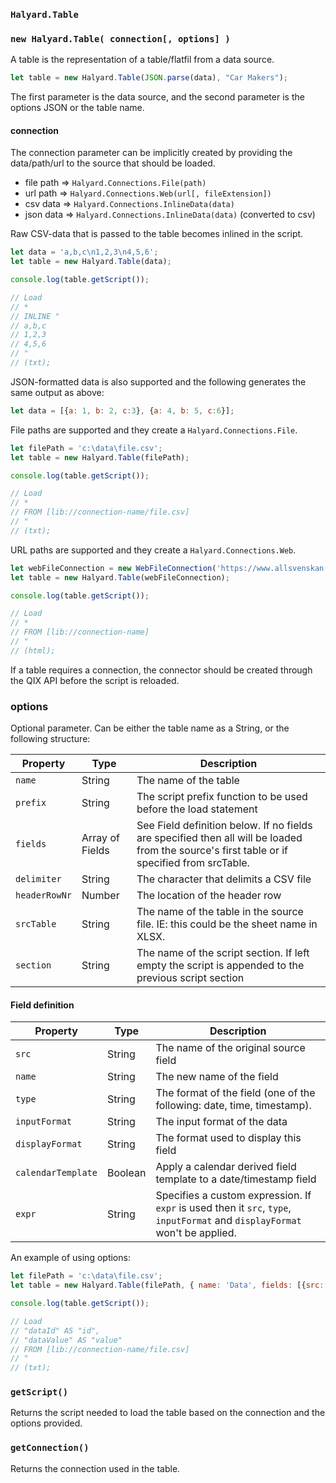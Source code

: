 ### `Halyard.Table`

### `new Halyard.Table( connection[, options] )`
A table is the representation of a table/flatfil from a data source.

```javascript
let table = new Halyard.Table(JSON.parse(data), "Car Makers");
```

The first parameter is the data source, and the second parameter is the options JSON or the table name.

#### connection
The connection parameter can be implicitly created by providing the data/path/url to the source that should be loaded.

- file path => `Halyard.Connections.File(path)`
- url path => `Halyard.Connections.Web(url[, fileExtension])`
- csv data => `Halyard.Connections.InlineData(data)`
- json data => `Halyard.Connections.InlineData(data)` (converted to csv)

Raw CSV-data that is passed to the table becomes inlined in the script.

```javascript
let data = 'a,b,c\n1,2,3\n4,5,6';
let table = new Halyard.Table(data);

console.log(table.getScript());

// Load
// *
// INLINE "
// a,b,c
// 1,2,3
// 4,5,6
// "
// (txt);
```

JSON-formatted data is also supported and the following generates the same output as above:

```javascript
let data = [{a: 1, b: 2, c:3}, {a: 4, b: 5, c:6}];
```

File paths are supported and they create a `Halyard.Connections.File`.

```javascript
let filePath = 'c:\data\file.csv';
let table = new Halyard.Table(filePath);

console.log(table.getScript());

// Load
// *
// FROM [lib://connection-name/file.csv]
// "
// (txt);
```

URL paths are supported and they create a `Halyard.Connections.Web`.

```javascript
let webFileConnection = new WebFileConnection('https://www.allsvenskan.se/tabell/');
let table = new Halyard.Table(webFileConnection);

console.log(table.getScript());

// Load
// *
// FROM [lib://connection-name]
// "
// (html);
```

If a table requires a connection, the connector should be created through the QIX API before the script is reloaded.

### options
Optional parameter. Can be either the table name as a String, or the following structure:

| Property | Type   | Description |
|----------|--------|-------------|
| `name` | String | The name of the table |
| `prefix` | String | The script prefix function to be used before the load statement |
| `fields` | Array of Fields | See Field definition below. If no fields are specified then all will be loaded from the source's first table or if specified from srcTable. |
| `delimiter` | String | The character that delimits a CSV file |
| `headerRowNr` | Number | The location of the header row |
| `srcTable` | String | The name of the table in the source file. IE: this could be the sheet name in XLSX. |
| `section` | String | The name of the script section. If left empty the script is appended to the previous script section |


#### Field definition

| Property | Type | Description |
|----------|------|-------------|
| `src` | String | The name of the original source field |
| `name` | String | The new name of the field |
| `type` | String | The format of the field (one of the following: date, time, timestamp). |
| `inputFormat` | String | The input format of the data |
| `displayFormat` | String | The format used to display this field |
| `calendarTemplate` | Boolean | Apply a calendar derived field template to a date/timestamp field |
| `expr` | String | Specifies a custom expression. If `expr` is used then it `src`, `type`, `inputFormat` and `displayFormat` won't be applied.

An example of using options:

```javascript
let filePath = 'c:\data\file.csv';
let table = new Halyard.Table(filePath, { name: 'Data', fields: [{src: 'dataId', name: 'id'}, {src: 'dataValue', name: 'value'}]});

console.log(table.getScript());

// Load
// "dataId" AS "id",
// "dataValue" AS "value"
// FROM [lib://connection-name/file.csv]
// "
// (txt);
```

### `getScript()`

Returns the script needed to load the table based on the connection and the options provided.

### `getConnection()`

Returns the connection used in the table.
